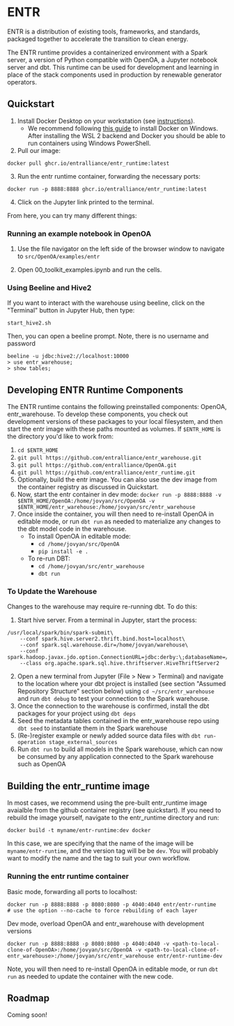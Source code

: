 # ENTR

ENTR is a distribution of existing tools, frameworks, and standards, 
packaged together to accelerate the transition to clean energy.

The ENTR runtime provides a containerized environment with a Spark server, a version 
of Python compatible with OpenOA, a Jupyter notebook server and dbt. This runtime can
be used for development and learning in place of the stack components used in
production by renewable generator operators.

## Quickstart

1. Install Docker Desktop on your workstation \(see [instructions](https://www.docker.com/products/docker-desktop)\).
    - We recommend following [this guide](https://docs.docker.com/docker-for-windows/install/) to install Docker on Windows. After installing the WSL 2 backend and Docker you should be able to run containers using Windows PowerShell.
2. Pull our image:

```docker pull ghcr.io/entralliance/entr_runtime:latest```

3. Run the entr runtime container, forwarding the necessary ports:

```docker run -p 8888:8888 ghcr.io/entralliance/entr_runtime:latest```

4. Click on the Jupyter link printed to the terminal.

From here, you can try many different things:

### Running an example notebook in OpenOA
1. Use the file navigator on the left side of the browser window to navigate to `src/OpenOA/examples/entr`

2. Open 00_toolkit_examples.ipynb and run the cells.


### Using Beeline and Hive2
If you want to interact with the warehouse using beeline, click on the "Terminal" button in Jupyter Hub, then type:
```
start_hive2.sh
```
Then, you can open a beeline prompt. Note, there is no username and password
```
beeline -u jdbc:hive2://localhost:10000
> use entr_warehouse;
> show tables;
```

## Developing ENTR Runtime Components

The ENTR runtime contains the following preinstalled components: OpenOA, entr_warehouse. To develop these components, you check out development versions of these packages to your local filesystem, and then start the entr image with these paths mounted as volumes. If `$ENTR_HOME` is the directory you'd like to work from:

1. `cd $ENTR_HOME`
2. `git pull https://github.com/entralliance/entr_warehouse.git`
3. `git pull https://github.com/entralliance/OpenOA.git`
4. `git pull https://github.com/entralliance/entr_runtime.git`
5. Optionally, build the entr image. You can also use the dev image from the container registry as discussed in Quickstart.
6. Now, start the entr container in dev mode:
`docker run -p 8888:8888 -v $ENTR_HOME/OpenOA:/home/jovyan/src/OpenOA -v $ENTR_HOME/entr_warehouse:/home/jovyan/src/entr_warehouse`
7. Once inside the container, you will then need to re-install OpenOA in editable mode, or run `dbt run` as needed to materialize any changes to the dbt model code in the warehouse.
    - To install OpenOA in editable mode:
        - `cd /home/jovyan/src/OpenOA`
        - `pip install -e .`
    - To re-run DBT: 
        - `cd /home/jovyan/src/entr_warehouse`
        - `dbt run`

### To Update the Warehouse

Changes to the warehouse may require re-running dbt. To do this:

1. Start hive server. From a terminal in Jupyter, start the process:
```
/usr/local/spark/bin/spark-submit\
    --conf spark.hive.server2.thrift.bind.host=localhost\
    --conf spark.sql.warehouse.dir=/home/jovyan/warehouse\
    --conf spark.hadoop.javax.jdo.option.ConnectionURL=jdbc:derby:\;databaseName=/home/jovyan/warehouse/metastore_db\;create=true\
    --class org.apache.spark.sql.hive.thriftserver.HiveThriftServer2
```
2. Open a new terminal from Jupyter (File > New > Terminal) and navigate to the location where your dbt project is installed (see section "Assumed Repository Structure" section below) using `cd ~/src/entr_warehouse` and run `dbt debug` to test your connection to the Spark warehouse.
3. Once the connection to the warehouse is confirmed, install the dbt packages for your project using `dbt deps`
4. Seed the metadata tables contained in the entr_warehouse repo using `dbt seed` to instantiate them in the Spark warehouse
5. (Re-)register example or newly added source data files with `dbt run-operation stage_external_sources`
6. Run `dbt run` to build all models in the Spark warehouse, which can now be consumed by any application connected to the Spark warehouse such as OpenOA

## Building the entr_runtime image

In most cases, we recommend using the pre-built entr_runtime image avaialble from the github container registry (see quickstart). If you need to rebuild the image yourself, navigate to the entr_runtime directory and run:

```
docker build -t myname/entr-runtime:dev docker
```

In this case, we are specifying that the name of the image will be `myname/entr-runtime`, and the version tag will be be `dev`. You will probably want to modify the name and the tag to suit your own workflow.

### Running the entr runtime container

Basic mode, forwarding all ports to localhost:

```
docker run -p 8888:8888 -p 8080:8080 -p 4040:4040 entr/entr-runtime
# use the option --no-cache to force rebuilding of each layer
```

Dev mode, overload OpenOA and entr_warehouse with development versions

```
docker run -p 8888:8888 -p 8080:8080 -p 4040:4040 -v <path-to-local-clone-of-OpenOA>:/home/jovyan/src/OpenOA -v <path-to-local-clone-of-entr_warehouse>:/home/jovyan/src/entr_warehouse entr/entr-runtime-dev
```
Note, you will then need to re-install OpenOA in editable mode, or run `dbt run` as needed to update the container with the new code.

## Roadmap

Coming soon!
